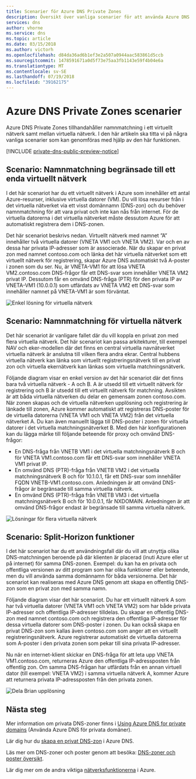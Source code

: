 ```yaml
---
title: Scenarier för Azure DNS Private Zones
description: Översikt över vanliga scenarier för att använda Azure DNS Private Zones.
services: dns
author: vhorne
ms.service: dns
ms.topic: article
ms.date: 03/15/2018
ms.author: victorh
ms.openlocfilehash: d84da36ad6b1ef3e2a507a0944aac583861d5ccb
ms.sourcegitcommit: 1478591671a0d5f73e75aa3fb1143e59f4b04e6a
ms.translationtype: MT
ms.contentlocale: sv-SE
ms.lasthandoff: 07/19/2018
ms.locfileid: "39162175"
---
```

# <a name="azure-dns-private-zones-scenarios"></a>Azure DNS Private Zones scenarier
Azure DNS Private Zones tillhandahåller namnmatchning i ett virtuellt nätverk samt mellan virtuella nätverk. I den här artikeln ska titta vi på några vanliga scenarier som kan genomföras med hjälp av den här funktionen. 

[!INCLUDE [private-dns-public-preview-notice](../../includes/private-dns-public-preview-notice.md)]

## <a name="scenario-name-resolution-scoped-to-a-single-virtual-network"></a>Scenario: Namnmatchning begränsade till ett enda virtuellt nätverk
I det här scenariot har du ett virtuellt nätverk i Azure som innehåller ett antal Azure-resurser, inklusive virtuella datorer (VM). Du vill lösa resurser från i det virtuella nätverket via ett visst domännamn (DNS-zon) och du behöver namnmatchning för att vara privat och inte kan nås från internet. För de virtuella datorerna i det virtuella nätverket måste dessutom Azure för att automatiskt registrera dem i DNS-zonen. 

Det här scenariot beskrivs nedan. Virtuellt nätverk med namnet ”A” innehåller två virtuella datorer (VNETA VM1 och VNETA VM2). Var och en av dessa har privata IP-adresser som är associerade. När du skapar en privat zon med namnet contoso.com och länka det här virtuella nätverket som ett virtuellt nätverk för registrering, skapar Azure DNS automatiskt två A-poster i zonen som du ser. Nu, är VNETA-VM1 för att lösa VNETA VM2.contoso.com DNS-frågor får ett DNS-svar som innehåller VNETA VM2 privat IP. Dessutom får en omvänd DNS-fråga (PTR) för den privata IP av VNETA-VM1 (10.0.0.1) som utfärdats av VNETA VM2 ett DNS-svar som innehåller namnet på VNETA-VM1 är som förväntat. 

![Enkel lösning för virtuella nätverk](./media/private-dns-scenarios/single-vnet-resolution.png)

## <a name="scenario-name-resolution-across-virtual-networks"></a>Scenario: Namnmatchning för virtuella nätverk

Det här scenariot är vanligare fallet där du vill koppla en privat zon med flera virtuella nätverk. Det här scenariot kan passa arkitekturer, till exempel NAV och eker-modellen där det finns en central virtuella navnätverket virtuella nätverk är anslutna till vilken flera andra ekrar. Central hubbens virtuella nätverk kan länka som virtuellt registreringsnätverk till en privat zon och virtuella ekernätverk kan länkas som virtuella matchningsnätverk. 

Följande diagram visar en enkel version av det här scenariot där det finns bara två virtuella nätverk - A och B. A är utsedd till ett virtuellt nätverk för registrering och B är utsedd till ett virtuellt nätverk för matchning. Avsikten är att båda virtuella nätverken du delar en gemensam zonen contoso.com. När zonen skapas och de virtuella nätverken upplösning och registrering är länkade till zonen, Azure kommer automatiskt att registreras DNS-poster för de virtuella datorerna (VNETA VM1 och VNETA VM2) från det virtuella nätverket A. Du kan även manuellt lägga till DNS-poster i zonen för virtuella datorer i det virtuella matchningsnätverket B. Med den här konfigurationen kan du lägga märke till följande beteende för proxy och omvänd DNS-frågor:
* En DNS-fråga från VNETB VM1 i det virtuella matchningsnätverk B och för VNETA VM1.contoso.com får ett DNS-svar som innehåller VNETA VM1 privat IP.
* En omvänd DNS (PTR)-fråga från VNETB VM2 i det virtuella matchningsnätverk B och för 10.1.0.1, får ett DNS-svar som innehåller FQDN VNETB-VM1.contoso.com. Anledningen är att omvänd DNS-frågor är begränsade till samma virtuella nätverk. 
* En omvänd DNS (PTR)-fråga från VNETB VM3 i det virtuella matchningsnätverk B och för 10.0.0.1, får NXDOMAIN. Anledningen är att omvänd DNS-frågor endast är begränsade till samma virtuella nätverk. 


![Lösningar för flera virtuella nätverk](./media/private-dns-scenarios/multi-vnet-resolution.png)

## <a name="scenario-split-horizon-functionality"></a>Scenario: Split-Horizon funktioner

I det här scenariot har du ett användningsfall där du vill att utnyttja olika DNS-matchningen beroende på där klienten är placerad (inuti Azure eller ut på internet) för samma DNS-zonen. Exempel: du kan ha en privata och offentliga versionen av ditt program som har olika funktioner eller beteende, men du vill använda samma domännamn för båda versionerna. Det här scenariot kan realiseras med Azure DNS genom att skapa en offentlig DNS-zon som en privat zon med samma namn.

Följande diagram visar det här scenariot. Du har ett virtuellt nätverk A som har två virtuella datorer (VNETA VM1 och VNETA VM2) som har både privata IP-adresser och offentliga IP-adresser tilldelas. Du skapar en offentlig DNS-zon med namnet contoso.com och registrera den offentliga IP-adresser för dessa virtuella datorer som DNS-poster i zonen. Du kan också skapa en privat DNS-zon som kallas även contoso.com som anger att en virtuellt registreringsnätverk. Azure registrerar automatiskt de virtuella datorerna som A-poster i den privata zonen som pekar till sina privata IP-adresser.

Nu när en internet-klient skickar en DNS-fråga för att leta upp VNETA VM1.contoso.com, returneras Azure den offentliga IP-adressposten från offentlig zon. Om samma DNS-frågan har utfärdats från en annan virtuell dator (till exempel: VNETA VM2) i samma virtuella nätverk A, kommer Azure att returnera privata IP-adressposten från den privata zonen. 

![Dela Brian upplösning](./media/private-dns-scenarios/split-brain-resolution.png)

## <a name="next-steps"></a>Nästa steg
Mer information om privata DNS-zoner finns i [Using Azure DNS for private domains](private-dns-overview.md) (Använda Azure DNS för privata domäner).

Lär dig hur du [skapa en privat DNS-zon](./private-dns-getstarted-powershell.md) i Azure DNS.

Läs mer om DNS-zoner och poster genom att besöka: [DNS-zoner och poster översikt](dns-zones-records.md).

Lär dig mer om de andra viktiga [nätverksfunktionerna](../networking/networking-overview.md) i Azure.


